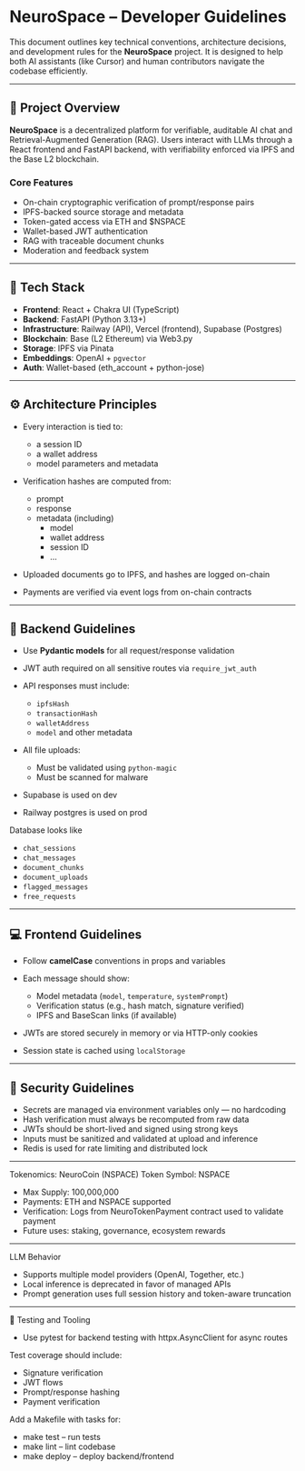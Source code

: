 # NeuroSpace – Developer Guidelines

This document outlines key technical conventions, architecture decisions, and development rules for the **NeuroSpace** project. It is designed to help both AI assistants (like Cursor) and human contributors navigate the codebase efficiently.

---

## 🧠 Project Overview

**NeuroSpace** is a decentralized platform for verifiable, auditable AI chat and Retrieval-Augmented Generation (RAG). Users interact with LLMs through a React frontend and FastAPI backend, with verifiability enforced via IPFS and the Base L2 blockchain.

### Core Features

- On-chain cryptographic verification of prompt/response pairs  
- IPFS-backed source storage and metadata  
- Token-gated access via ETH and $NSPACE  
- Wallet-based JWT authentication  
- RAG with traceable document chunks  
- Moderation and feedback system

---

## 🧱 Tech Stack

- **Frontend**: React + Chakra UI (TypeScript)  
- **Backend**: FastAPI (Python 3.13+)  
- **Infrastructure**: Railway (API), Vercel (frontend), Supabase (Postgres)  
- **Blockchain**: Base (L2 Ethereum) via Web3.py  
- **Storage**: IPFS via Pinata  
- **Embeddings**: OpenAI + `pgvector`  
- **Auth**: Wallet-based (eth_account + python-jose)

---

## ⚙️ Architecture Principles

- Every interaction is tied to:
  - a session ID
  - a wallet address
  - model parameters and metadata

- Verification hashes are computed from:
  - prompt  
  - response 
  - metadata (including)
    - model
    - wallet address  
    - session ID  
    - ...

- Uploaded documents go to IPFS, and hashes are logged on-chain  
- Payments are verified via event logs from on-chain contracts

---

## 🔧 Backend Guidelines

- Use **Pydantic models** for all request/response validation  
- JWT auth required on all sensitive routes via `require_jwt_auth`  
- API responses must include:
  - `ipfsHash`
  - `transactionHash`
  - `walletAddress`
  - `model` and other metadata

- All file uploads:
  - Must be validated using `python-magic`
  - Must be scanned for malware

- Supabase is used on dev
- Railway postgres is used on prod

Database looks like
  - `chat_sessions`
  - `chat_messages`
  - `document_chunks`
  - `document_uploads`
  - `flagged_messages`
  - `free_requests`

---

## 💻 Frontend Guidelines

- Follow **camelCase** conventions in props and variables  
- Each message should show:
  - Model metadata (`model`, `temperature`, `systemPrompt`)
  - Verification status (e.g., hash match, signature verified)
  - IPFS and BaseScan links (if available)

- JWTs are stored securely in memory or via HTTP-only cookies   
- Session state is cached using `localStorage`

---

## 🔐 Security Guidelines

- Secrets are managed via environment variables only — no hardcoding  
- Hash verification must always be recomputed from raw data  
- JWTs should be short-lived and signed using strong keys  
- Inputs must be sanitized and validated at upload and inference
- Redis is used for rate limiting and distributed lock

---

Tokenomics: NeuroCoin (NSPACE)
Token Symbol: NSPACE

- Max Supply: 100,000,000
- Payments: ETH and NSPACE supported
- Verification: Logs from NeuroTokenPayment contract used to validate payment
- Future uses: staking, governance, ecosystem rewards

---

LLM Behavior

- Supports multiple model providers (OpenAI, Together, etc.)
- Local inference is deprecated in favor of managed APIs
- Prompt generation uses full session history and token-aware truncation

---

🧪 Testing and Tooling

- Use pytest for backend testing with httpx.AsyncClient for async routes

Test coverage should include:

- Signature verification
- JWT flows
- Prompt/response hashing
- Payment verification

Add a Makefile with tasks for:

- make test – run tests
- make lint – lint codebase
- make deploy – deploy backend/frontend

